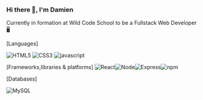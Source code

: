 ### Hi there 👋, I'm Damien 

Currently in formation at Wild Code School to be a Fullstack Web Developer 🖥️

[Languages]

![HTML5](https://img.shields.io/badge/HTML5-E34F26?style=for-the-badge&logo=html5&logoColor=white) ![CSS3](https://img.shields.io/badge/CSS3-1572B6?style=for-the-badge&logo=css3&logoColor=white) ![javascript](	https://img.shields.io/badge/JavaScript-323330?style=for-the-badge&logo=javascript&logoColor=F7DF1E) 

[Frameworks,libraries & platforms]
![React](https://img.shields.io/badge/React-20232A?style=for-the-badge&logo=react&logoColor=61DAFB)![Node](https://img.shields.io/badge/Node.js-43853D?style=for-the-badge&logo=node.js&logoColor=white)![Express](https://img.shields.io/badge/Express.js-404D59?style=for-the-badge)![npm](https://img.shields.io/badge/npm-CB3837?style=for-the-badge&logo=npm&logoColor=white)

[Databases]

![MySQL](https://img.shields.io/badge/MySQL-005C84?style=for-the-badge&logo=mysql&logoColor=white)

<!--
**Zanelidd/Zanelidd** is a ✨ _special_ ✨ repository because its `README.md` (this file) appears on your GitHub profile.

Here are some ideas to get you started:

- 🔭 I’m currently working on ...
- 🌱 I’m currently learning ...
- 👯 I’m looking to collaborate on ...
- 🤔 I’m looking for help with ...
- 💬 Ask me about ...
- 📫 How to reach me: ...
- 😄 Pronouns: ...
- ⚡ Fun fact: ...
-->
